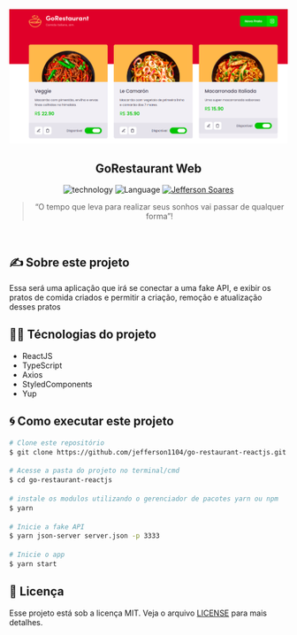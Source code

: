 
<img src="assets/screenshot.png">

<h2 align="center">
  GoRestaurant Web
</h2>

<p align="center">
  <img alt="technology" src="https://img.shields.io/badge/React-20232A?style=for-the-badge&logo=react&logoColor=61DAFB">

  <img alt="Language" src="https://img.shields.io/badge/TypeScript-007ACC?style=for-the-badge&logo=typescript&logoColor=white">

  <a href="https://www.linkedin.com/in/jeffersonsjunior/">
    <img alt="Jefferson Soares" src="https://img.shields.io/badge/LinkedIn-0077B5?style=for-the-badge&logo=linkedin&logoColor=white">
  </a>
</p>

<div align="center">
  <blockquote align="center">“O tempo que leva para realizar seus sonhos vai passar de qualquer forma”!
</blockquote>
</div>

<br>

## :writing_hand: Sobre este projeto
Essa será uma aplicação que irá se conectar a uma fake API, e exibir os pratos de comida criados e permitir a criação, remoção e atualização desses pratos


## :man_technologist: Técnologias do projeto
<ul>
  <li>ReactJS</li>
  <li>TypeScript</li>
  <li>Axios</li>
  <li>StyledComponents</li>
  <li>Yup</li>
</ul>


## :cyclone: Como executar este projeto
```bash
# Clone este repositório
$ git clone https://github.com/jefferson1104/go-restaurant-reactjs.git

# Acesse a pasta do projeto no terminal/cmd
$ cd go-restaurant-reactjs

# instale os modulos utilizando o gerenciador de pacotes yarn ou npm
$ yarn

# Inicie a fake API
$ yarn json-server server.json -p 3333

# Inicie o app
$ yarn start

```

## :memo: Licença
Esse projeto está sob a licença MIT. Veja o arquivo [LICENSE](https://github.com/rocketseat-education/bootcamp-gostack-desafios/blob/master/LICENSE) para mais detalhes.
